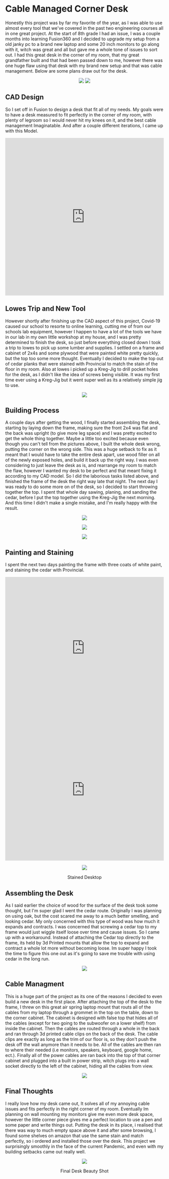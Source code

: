 # Cable Managed Corner Desk 

Honestly this project was by far my favorite of the year, as I was able to use almost every tool that we've covered in the past two engineering courses all in one great project. At the start of 8th grade I had an issue, I was a couple months into learning Fusion360 and I decided to upgrade my setup from a old janky pc to a brand new laptop and some 20 inch monitors to go along with it, witch was great and all but gave me a whole tone of issues to sort out. I had this great desk in the corner of my room, that my great grandfather built and that had been passed down to me, however there was one huge flaw using that desk with my brand new setup and that was cable management. Below are some plans draw out for the desk.

<center>

![](../images/CornerDesk/desknotes2.jpg)
![](../images/CornerDesk/desknotes1.jpg)

</center>

## CAD Design

So I set off in Fusion to design a desk that fit all of my needs. My goals were to have a desk measured to fit perfectly in the corner of my room, with plenty of legroom so I would never hit my knees on it, and the best cable management Imaginatable. And after a couple different iterations, I came up with this Model.

<iframe src="https://myhub.autodesk360.com/ue2cecd93/shares/public/SH56a43QTfd62c1cd9688b189f2a177d3618?mode=embed" width="100%" height="500" allowfullscreen="true" webkitallowfullscreen="true" mozallowfullscreen="true"  frameborder="0"></iframe>

## Lowes Trip and New Tool

However shortly after finishing up the CAD aspect of this project, Covid-19 caused our school to resorte to online learning, cutting me of from our schools lab equipment, however I happen to have a lot of the tools we have in our lab in my own little workshop at my house, and I was pretty determined to finish the desk, so just before everything closed down I took a trip to lowes to pick up some lumber and supplies. I settled on a frame and cabinet of 2x4s and some plywood that were painted white pretty quickly, but the top too some more thought. Eventually I decided to make the top out of cedar planks that were stained with Provincial to match the stain of the floor in my room. Also at lowes i picked up a Kreg-Jig to drill pocket holes for the desk, as I didn't like the idea of screws being visible. It was my first time ever using a Kreg-Jig but it went super well as its a relatively simple jig to use.

<center>

![](../images/CornerDesk/kregjig.jpg)

</center>

## Building Process

A couple days after getting the wood, I finally started assembling the desk, starting by laying down the frame, making sure the front 2x4 was flat and the back was upright (to give more leg space) and I was pretty excited to get the whole thing together. Maybe a little too excited because even though you can't tell from the pictures above, I built the whole desk wrong, putting the corner on the wrong side. This was a huge setback to fix as it meant that I would have to take the entire desk apart, use wood filler on all of the newly exposed holes, and build it back up the right way. I was even considering to just leave the desk as is, and rearrange my room to match the flaw, however I wanted my desk to be perfect and that meant fixing it according to my CAD model. So I did the laborious tasks listed above, and finished the frame of the desk the right way late that night. The next day I was ready to do some more on of the desk, so I decided to start throwing together the top. I spent that whole day sawing, planing, and sanding the cedar, before I put the top together using the Kreg-Jig  the next morning. And this time I didn't make a single mistake, and I'm really happy with the result.

<center>

![](../images/CornerDesk/framelayout.jpg)

![](../images/CornerDesk/baseframe.jpg)

![](../images/CornerDesk/finishedwoodassembly.jpg)

</center>

## Painting and Staining

I spent the next two days painting the frame with three coats of white paint, and staining the cedar with Provincial. 

<iframe width="100%" height="450" src="https://www.youtube.com/embed/Ur2js0Qi-xc" title="YouTube video player" frameborder="0" allow="accelerometer; autoplay; clipboard-write; encrypted-media; gyroscope; picture-in-picture" allowfullscreen></iframe>

<iframe width="100%" height="450" src="https://www.youtube.com/embed/ipKd49bhELs" title="YouTube video player" frameborder="0" allow="accelerometer; autoplay; clipboard-write; encrypted-media; gyroscope; picture-in-picture" allowfullscreen></iframe>

<center>

![](../images/CornerDesk/stainedtop.jpg)
  <figcaption>Stained Desktop</figcaption>

</center>

## Assembling the Desk

As I said earlier the choice of wood for the surface of the desk took some thought, but I'm super glad I went the cedar route. Originally I was planning on using oak, but the cost scared me away to a much better smelling, and looking cedar. My only concerned with this type of wood was how much it expands and contracts. I was concerned that screwing a cedar top to my frame would just wiggle itself loose over time and cause issues. So I came up with a workaround. Instead of attaching the Cedar top directly to the frame, its held by 3d Printed mounts that allow the top to expand and contract a whole lot more without becoming loose. Im super happy I took the time to figure this one out as it's going to save me trouble with using cedar in the long run.

<center>

![](../images/CornerDesk/laptoparm.jpg)

</center>

## Cable Managment

This is a huge part of the project as its one of the reasons I decided to even build a new desk in the first place. After attaching the top of the desk to the frame, I threw on this great air spring laptop mount that routs all of the cables from my laptop through a grommet in the top on the table, down to the corner cabinet. The cabinet is designed with false top that hides all of the cables (except for two going to the subwoofer on a lower shelf) from inside the cabinet. Then the cables are routed through a whole in the back and ran through 3d printed cable clips on the back of the desk. The cable clips are exactly as long as the trim of our floor is, so they don't push the desk off the wall anymore than it needs to be. All of the cables are then ran to where their needed (i.e monitors, speakers, keyboard, google home, ect.). Finally all of the power cables are ran back into the top of that corner cabinet and plugged into a built in power strip, witch plugs into a wall socket directly to the left of the cabinet, hiding all the cables from view.

<center>

![](../images/CornerDesk/cableclips.jpg)

</center>

## Final Thoughts

I really love how my desk came out, It solves all of my annoying cable issues and fits perfectly in the right corner of my room. Eventually Im planning on wall mounting my monitors give me even more desk space, however the little corner piece gives me a perfect location to use a pen and some paper and write things out. Putting the desk in its place, i realised that there was way to much empty space above it and after some browsing, I found some shelves on amazon that use the same stain and match perfectly, so i ordered and installed those over the desk. This project we surprisingly smoothly in the face of the current Pandemic, and even with my building setbacks came out really well.

<center>

![](../images/CornerDesk/deskbeautyshot.jpg)
  <figcaption>Final Desk Beauty Shot</figcaption>

</center>
